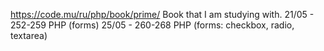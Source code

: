 https://code.mu/ru/php/book/prime/ 
Book that I am studying with. 
21/05 - 252-259 PHP (forms)
25/05 - 260-268 PHP (forms: checkbox, radio, textarea)
